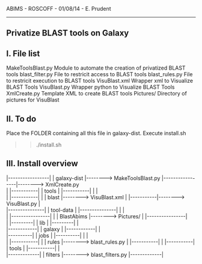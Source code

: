 
ABIMS - ROSCOFF - 01/08/14 - E. Prudent

--------------------------------
Privatize BLAST tools on Galaxy
--------------------------------

I. File list
------------

MakeToolsBlast.py		Module to automate the creation of privatized BLAST tools
blast_filter.py			File to restricit access to BLAST tools 
blast_rules.py			File to restricit execution to BLAST tools 
VisuBlast.xml			Wrapper xml to Visualize BLAST Tools
VisuBlast.py			Wrapper python to Visualize BLAST Tools
XmlCreate.py			Template XML to create BLAST tools
Pictures/				Directory of pictures for VisuBlast

II. To do
---------

Place the FOLDER containing all this file in galaxy-dist.
Execute install.sh
>> ./install.sh 

III. Install overview
---------------------

|-----------------|
|   galaxy-dist   |--------> MakeToolsBlast.py
|-----------------|--------> XmlCreate.py	
	|
	|-----------|
	|   tools   |
	|-----------|
	|	|		
	|	|-----------|
	|	|   blast   |--------> VisuBlast.xml
	|	|-----------|--------> VisuBlast.py
	|		
	|---------------|
	|   tool-data   |
	|---------------|
	|	|		
	|	|----------------|
	|	|   BlastAbims   |--------> Pictures/
	|	|----------------|		
	|
	|---------|
	|   lib   |
	|---------|
		|		
		|------------|
		|   galaxy   |
		|------------|
			|		
			|----------|
			|   jobs   |
			|----------|
			|	|		
			|	|-----------|
			|	|   rules   |--------> blast_rules.py
			|	|-----------|
			|
			|-----------|
			|   tools   |
			|-----------|
				|		
				|-------------|
				|   filters   |--------> blast_filters.py
				|-------------|

